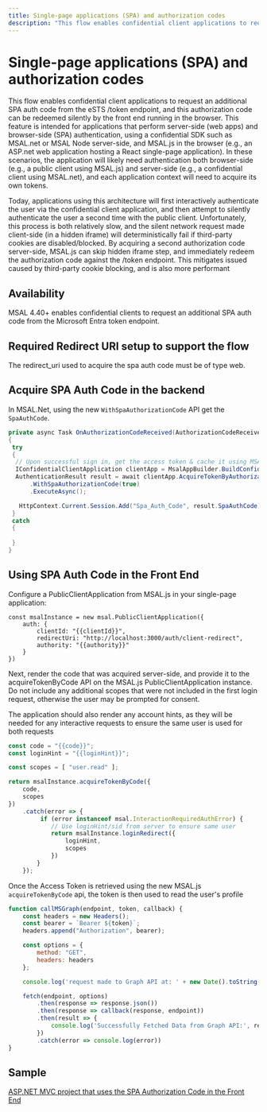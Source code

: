 ```yaml
---
title: Single-page applications (SPA) and authorization codes
description: "This flow enables confidential client applications to request an additional SPA auth code from the eSTS /token endpoint, and this authorization code can be redeemed silently by the front end running in the browser."
---
```


# Single-page applications (SPA) and authorization codes

This flow enables confidential client applications to request an additional SPA auth code from the eSTS /token endpoint, and this authorization code can be redeemed silently by the front end running in the browser. This feature is intended for applications that perform server-side (web apps) and browser-side (SPA) authentication, using a confidential SDK such as MSAL.net or MSAL Node server-side, and MSAL.js in the browser (e.g., an ASP.net web application hosting a React single-page application). In these scenarios, the application will likely need authentication both browser-side (e.g., a public client using MSAL.js) and server-side (e.g., a confidential client using MSAL.net), and each application context will need to acquire its own tokens.

Today, applications using this architecture will first interactively authenticate the user via the confidential client application, and then attempt to silently authenticate the user a second time with the public client. Unfortunately, this process is both relatively slow, and the silent network request made client-side (in a hidden iframe) will deterministically fail if third-party cookies are disabled/blocked. By acquiring a second authorization code server-side, MSAL.js can skip hidden iframe step, and immediately redeem the authorization code against the /token endpoint. This mitigates issued caused by third-party cookie blocking, and is also more performant

## Availability

MSAL 4.40+ enables confidential clients to request an additional SPA auth code from the Microsoft Entra token endpoint.

## Required Redirect URI setup to support the flow

The redirect_uri used to acquire the spa auth code must be of type web.

## Acquire SPA Auth Code in the backend

In MSAL.Net, using the new `WithSpaAuthorizationCode` API get the `SpaAuthCode`.

```csharp
private async Task OnAuthorizationCodeReceived(AuthorizationCodeReceivedNotification context)
{
 try
 {
  // Upon successful sign in, get the access token & cache it using MSAL
  IConfidentialClientApplication clientApp = MsalAppBuilder.BuildConfidentialClientApplication();
  AuthenticationResult result = await clientApp.AcquireTokenByAuthorizationCode(new[] { "user.read" }, context.Code)
      .WithSpaAuthorizationCode(true)
      .ExecuteAsync();

   HttpContext.Current.Session.Add("Spa_Auth_Code", result.SpaAuthCode);
 }
 catch
 {
 
 }
}
```

## Using SPA Auth Code in the Front End

Configure a PublicClientApplication from MSAL.js in your single-page application:

```JS
const msalInstance = new msal.PublicClientApplication({
    auth: {
        clientId: "{{clientId}}",
        redirectUri: "http://localhost:3000/auth/client-redirect",
        authority: "{{authority}}"
    }
})
```

Next, render the code that was acquired server-side, and provide it to the acquireTokenByCode API on the MSAL.js PublicClientApplication instance. Do not include any additional scopes that were not included in the first login request, otherwise the user may be prompted for consent.

The application should also render any account hints, as they will be needed for any interactive requests to ensure the same user is used for both requests

```js
const code = "{{code}}";
const loginHint = "{{loginHint}}";

const scopes = [ "user.read" ];

return msalInstance.acquireTokenByCode({
    code,
    scopes
})
    .catch(error => {
         if (error instanceof msal.InteractionRequiredAuthError) {
            // Use loginHint/sid from server to ensure same user
            return msalInstance.loginRedirect({
                loginHint,
                scopes
            })
        }
    });
```

Once the Access Token is retrieved using the new MSAL.js `acquireTokenByCode` api, the token is then used to read the user's profile 

```js
function callMSGraph(endpoint, token, callback) {
    const headers = new Headers();
    const bearer = `Bearer ${token}`;
    headers.append("Authorization", bearer);

    const options = {
        method: "GET",
        headers: headers
    };

    console.log('request made to Graph API at: ' + new Date().toString());

    fetch(endpoint, options)
        .then(response => response.json())
        .then(response => callback(response, endpoint))
        .then(result => {
            console.log('Successfully Fetched Data from Graph API:', result);
        })
        .catch(error => console.log(error))
}
```

## Sample

[ASP.NET MVC project that uses the SPA Authorization Code in the Front End](https://github.com/Azure-Samples/ms-identity-aspnet-webapp-openidconnect)
